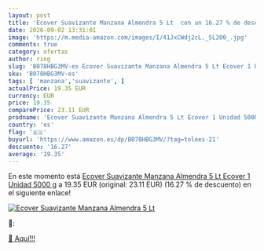 ```yaml
---
layout: post
title: 'Ecover Suavizante Manzana Almendra 5 Lt  con un 16.27 % de descuento'
date: 2020-09-02 13:31:01
image: 'https://m.media-amazon.com/images/I/41JxCWdj2cL._SL200_.jpg'
comments: true
category: ofertas
author: ring
slug: 'B078HBG3MV-es Ecover Suavizante Manzana Almendra 5 Lt Ecover 1 Unidad...'
sku: 'B078HBG3MV-es'
tags: [ 'manzana','suavizante', ]
actualPrice: 19.35 EUR
currency: EUR
price: 19.35
comparePrice: 23.11 EUR
prodname: 'Ecover Suavizante Manzana Almendra 5 Lt Ecover 1 Unidad 5000 g'
country: 'es'
flag: '🇪🇸'
buyurl: 'https://www.amazon.es/dp/B078HBG3MV/?tag=tolees-21'
descuento: '16.27'
average: '19.35'
---
```


En este momento está [Ecover Suavizante Manzana Almendra 5 Lt Ecover 1 Unidad 5000 g](https://www.amazon.es/dp/B078HBG3MV/?tag=tolees-21) a 19.35 EUR (original: 23.11 EUR) (16.27 %  de descuento) en el siguiente enlace!

[![Ecover Suavizante Manzana Almendra 5 Lt ](https://m.media-amazon.com/images/I/41JxCWdj2cL._SL200_.jpg)](https://www.amazon.es/dp/B078HBG3MV/?tag=tolees-21)

🔎:


[🛒 Aquí!!!](https://www.amazon.es/dp/B078HBG3MV/?tag=tolees-21)
